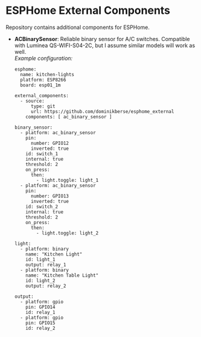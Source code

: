 # ESPHome External Components

Repository contains additional components for ESPHome.
- **ACBinarySensor**: Reliable binary sensor for A/C switches. Compatible with Luminea QS-WIFI-S04-2C, but I assume similar models will work as well.  
  *Example configuration:*
  ```
  esphome:
    name: kitchen-lights
    platform: ESP8266
    board: esp01_1m

  external_components:
    - source:
        type: git
        url: https://github.com/dominikberse/esphome_external
      components: [ ac_binary_sensor ]

  binary_sensor:
    - platform: ac_binary_sensor
      pin:
        number: GPIO12
        inverted: true
      id: switch_1
      internal: true
      threshold: 2
      on_press:
        then:
          - light.toggle: light_1
    - platform: ac_binary_sensor
      pin:
        number: GPIO13
        inverted: true
      id: switch_2
      internal: true
      threshold: 2
      on_press:
        then:
          - light.toggle: light_2

  light:
    - platform: binary
      name: "Kitchen Light"
      id: light_1
      output: relay_1
    - platform: binary
      name: "Kitchen Table Light"
      id: light_2
      output: relay_2
        
  output:
    - platform: gpio
      pin: GPIO14
      id: relay_1
    - platform: gpio
      pin: GPIO15
      id: relay_2
  ```
